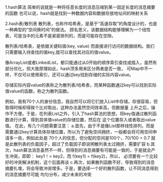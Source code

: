 1.hash算法
  简单的说就是一种将任意长度的消息压缩到某一固定长度的消息摘要的函数
  也可以说，hash就是找到一种数据内容和数据存放地址间的映射关系

2.hash表/散列表
  散列表，也称作哈希表，是基于“高速存取”的角度设计的，也是一种典型的“空间换时间”的做法。
  顾名思义，该数据结构能够理解为一个线性表，可是当中的元素不是紧密排列的，而是可能存在空隙。

  散列表/哈希表，是依据关键码值(key, value) 而直接进行访问的数据结构。我们只需要输入待查找的值key,就可以查找其对应的值value。

  像ArrayList或者LinkedList，都只能通过从0开始的顺序索引查找或插入，虽然有部分优化，但大致原理如此，hash顶多用来区分两者是否一致，
  可Map中不一样，不仅可以使用索引，还可以通过key找到存储的实际内容value。

  存储实际内容value的表称之为散列表/哈希表，而某种函数通过key可以找到实际值value的函数，称之为散列函数。

  例如，我有70个人的身份信息，我自然可以将它们放入List中存储，存很容易，但取得时候却得挨个比对取出，这种办法虽然空间效率高，但数据量
  上升之后，操作不方便。于是，在列表List之外，引入了hash算法的思想，将key值通过散列函数进行计算，得到具体值value的存储位置，然后在
  这个位置存入或者取出value值。
  在此，有几个问题需要注意：
  a.首先，由于不是像List那样线性排列，而是需要通过key计算具体存储位置，所以为了避免空间拥挤，一般都会将可用空间申请多一些，例如此处是
    70个人的信息，但分配的空间是100个，70/100 = 0.7 就是此散列表的负载因子，超过了负载因子即说明散列表太过拥挤，需要扩容
  b.其次，hash算法消息虽然不一样，但得到的消息摘要有可能是一致的，于是就会产生冲突，即即： key1！= key2，而  f(key1) = f(key2)，所以，
    必须要有一个比较好的冲突解决机制，这个后面再谈
  c.再次，如果散列函数不好，导致得到的消息摘要扎堆，将会导致冲突增多。于是，要选择一个好的散列函数，让不同消息得到的消息摘要尽可能
    均匀分布，减少未来的冲突

